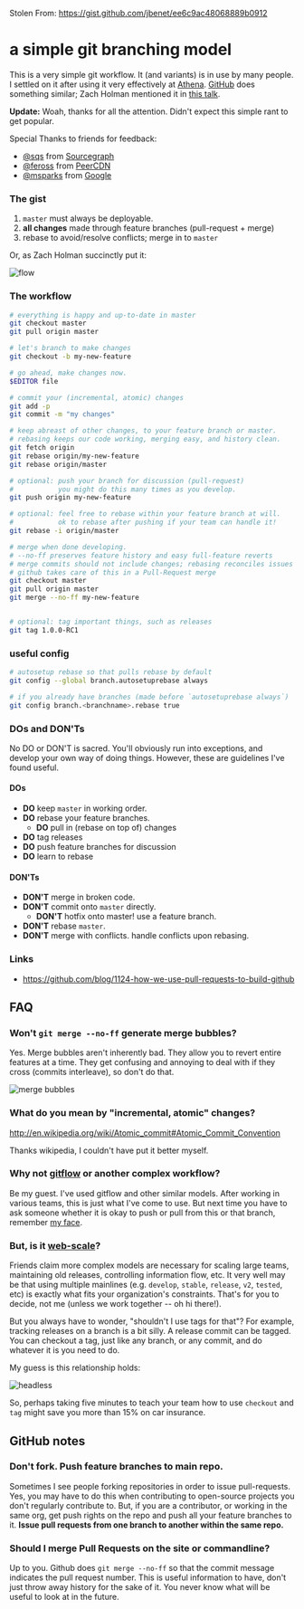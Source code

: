 Stolen From: https://gist.github.com/jbenet/ee6c9ac48068889b0912

# a **simple** git branching model

This is a very simple git workflow. It (and variants) is in use by many people.
I settled on it after using it very effectively at [Athena](http://athena.ai).
[GitHub](https://github.com) does something similar; Zach Holman mentioned  it
in [this talk](http://www.youtube.com/watch?v=qyz3jkOBbQY&t=09m12s).

**Update:** Woah, thanks for all the attention. Didn't expect this simple rant
to get popular.

Special Thanks to friends for feedback:
- [@sqs](https://sourcegraph.com/sqs) from [Sourcegraph](https://sourcegraph.com)
- [@feross](https://github.com/feross) from [PeerCDN](https://peercdn.com)
- [@msparks](https://github.com/msparks) from [Google](https://google.com)


### The gist

1. `master` must always be deployable.
1. **all changes** made through feature branches (pull-request + merge)
1. rebase to avoid/resolve conflicts; merge in to `master`

Or, as Zach Holman succinctly put it:

![flow](https://www.evernote.com/shard/s198/sh/ab988957-0a27-4674-9e81-ddb59fb4f2c8/cce725edb5dac7881acc9bc9db2bd26a/deep/0/Pasted-Image-2014-09-17-19-02.png)

### The workflow

```bash
# everything is happy and up-to-date in master
git checkout master
git pull origin master

# let's branch to make changes
git checkout -b my-new-feature

# go ahead, make changes now.
$EDITOR file

# commit your (incremental, atomic) changes
git add -p
git commit -m "my changes"

# keep abreast of other changes, to your feature branch or master.
# rebasing keeps our code working, merging easy, and history clean.
git fetch origin
git rebase origin/my-new-feature
git rebase origin/master

# optional: push your branch for discussion (pull-request)
#           you might do this many times as you develop.
git push origin my-new-feature

# optional: feel free to rebase within your feature branch at will.
#           ok to rebase after pushing if your team can handle it!
git rebase -i origin/master

# merge when done developing.
# --no-ff preserves feature history and easy full-feature reverts
# merge commits should not include changes; rebasing reconciles issues
# github takes care of this in a Pull-Request merge
git checkout master
git pull origin master
git merge --no-ff my-new-feature


# optional: tag important things, such as releases
git tag 1.0.0-RC1
```

### useful config

```bash
# autosetup rebase so that pulls rebase by default
git config --global branch.autosetuprebase always

# if you already have branches (made before `autosetuprebase always`)
git config branch.<branchname>.rebase true
```

### DOs and DON'Ts

No DO or DON'T is sacred. You'll obviously run into exceptions, and develop 
your own way of doing things. However, these are guidelines I've found
useful.

#### DOs

- **DO** keep `master` in working order.
- **DO** rebase your feature branches.
  - **DO** pull in (rebase on top of) changes
- **DO** tag releases
- **DO** push feature branches for discussion
- **DO** learn to rebase


#### DON'Ts

- **DON'T** merge in broken code.
- **DON'T** commit onto `master` directly.
  - **DON'T** hotfix onto master! use a feature branch.
- **DON'T** rebase `master`.
- **DON'T** merge with conflicts. handle conflicts upon rebasing.


### Links

- https://github.com/blog/1124-how-we-use-pull-requests-to-build-github



## FAQ


### Won't `git merge --no-ff` generate merge bubbles?

Yes. Merge bubbles aren't inherently bad. They allow you to revert entire
features at a time. They get confusing and annoying to deal with if they cross
(commits interleave), so don't do that.

![merge bubbles](https://www.evernote.com/shard/s198/sh/dd72254c-d495-484a-a1e8-c5f5da2ab3ff/7528df9082beaf9f2465ef970261a7dd/deep/0/Pasted-Image-2014-09-17-19-02.png)


### What do you mean by "incremental, atomic" changes?

http://en.wikipedia.org/wiki/Atomic_commit#Atomic_Commit_Convention

Thanks wikipedia, I couldn't have put it better myself.


### Why not [gitflow](http://nvie.com/git-model/) or another complex workflow?

Be my guest. I've used gitflow and other similar models.
After working in various teams, this is just what I've come to use.
But next time you have to ask someone whether it is okay to push or pull from
this or that branch, remember
[my face](http://juan.benet.ai/img/juan.batizbenet.headshotsq.jpg).


### But, is it [web-scale](http://mongodb-is-web-scale.com/)?

Friends claim more complex models are necessary for scaling large teams,
maintaining old releases, controlling information flow, etc. It very well may
be that using multiple mainlines (e.g. `develop`, `stable`, `release`, `v2`,
`tested`, etc) is exactly what fits your organization's constraints. That's
for you to decide, not me (unless we work together -- oh hi there!).

But you always have to wonder, "shouldn't I use tags for that"? For example,
tracking releases on a branch is a bit silly. A release commit can be tagged.
You can checkout a tag, just like any branch, or any commit, and do
whatever it is you need to do.

My guess is this relationship holds:

![headless](https://www.evernote.com/shard/s198/sh/2e7a963c-25f2-41d7-b38d-3e5b611ba4b7/f408f2bb0844bb27c3f1bbb71f3f9812/deep/0/Pasted-Image-2014-09-17-19-03.png)

So, perhaps taking five minutes to teach your team how to use `checkout` and
`tag` might save you more than 15% on car insurance.


## GitHub notes


### Don't fork. Push feature branches to main repo.

Sometimes I see people forking repositories in order to issue pull-requests.
Yes, you may have to do this when contributing to open-source projects you 
don't regularly contribute to. But, if you are a contributor, or working in the 
same org, get push rights on the repo and push all your feature branches to it. 
**Issue pull requests from one branch to another within the same repo.**


### Should I merge Pull Requests on the site or commandline?

Up to you. Github does `git merge --no-ff` so that the commit message indicates
the pull request number. This is useful information to have, don't just throw
away history for the sake of it. You never know what will be useful to look at
in the future.
